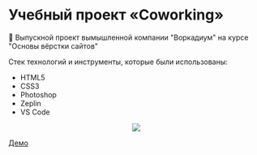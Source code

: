 # Учебный проект «Coworking»
🔻 Выпускной проект вымышленной компании "Воркадиум" на курсе "Основы вёрстки сайтов"

 Cтек технологий и инструменты, которые были использованы:
+ HTML5
+ СSS3
+ Photoshop
+ Zeplin
+ VS Code
<p align='center'>
<img src='https://d3dehtdmp2rwcw.cloudfront.net/ms_170860/8HFukM1p5uYCYLyhxf53G9YjZEjnIM/%25D0%2592%25D0%25BE%25D1%2580%25D0%25BA%25D0%25B0%25D0%25B4%25D0%25B8%25D1%2583%25D0%25BC%2B2020-02-24%2B13-42-55.png?Expires=1582527600&Signature=DxMW1kXOEMaSOCeHGrry7m5Gbc2LdMfCyA2~gMk5tcsTzDztEL6qnkthBApsbWz-MRtinPvyRwlbml-1Qiw1AyCb7fRhOScidIJpTnOn4uEnSc9Wb5KeFrPZr-ORBV1wyJVBurbQOwxD61MoAw7~jWji-l21atEN421xbF7PgD1Ig5F1K9~o5gKB1pte-VQ-upD9rZ8hYS72bPA41P2vF30DKzxsiC-t40dNdwYylSd~eaPzrKH3K80dsBTDNQI-iYT-ETW3~bX9oh9DCdwTJBrO-9c8~f7BsZXKGQ5bKGO~1fVXsiPPRZ9mmTWpzHvilOCA5yQ2X1g5QsalAtN-ww__&Key-Pair-Id=APKAJBCGYQYURKHBGCOA'>
</p>

[Демо](https://sergeev-vn.github.io/coworking)
